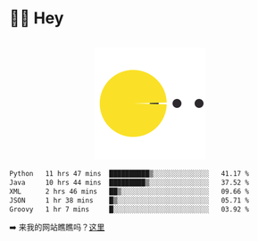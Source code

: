 
# 👋🏻 Hey
<div align="center">
	<br>
	<img src="https://raw.githubusercontent.com/Aniket965/Aniket965/master/pacman.svg?sanitize=true" width="200" height="200">
	<br>
</div>

<!--START_SECTION:waka-->
```text
Python   11 hrs 47 mins  ██████████▒░░░░░░░░░░░░░░   41.17 % 
Java     10 hrs 44 mins  █████████▒░░░░░░░░░░░░░░░   37.52 % 
XML      2 hrs 46 mins   ██▒░░░░░░░░░░░░░░░░░░░░░░   09.66 % 
JSON     1 hr 38 mins    █▒░░░░░░░░░░░░░░░░░░░░░░░   05.71 % 
Groovy   1 hr 7 mins     █░░░░░░░░░░░░░░░░░░░░░░░░   03.92 % 
```
<!--END_SECTION:waka-->

 ➡️  来我的网站瞧瞧吗？[这里](https://www.shaolongfei.com)
